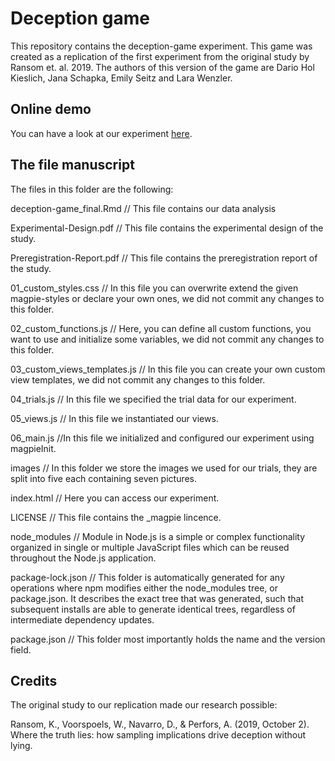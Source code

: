 # Deception game

This repository contains the deception-game experiment. This game was created as a replication of the first experiment from the original study by Ransom et. al. 2019. The authors of this version of the game are Dario Hol Kieslich, Jana Schapka, Emily Seitz and Lara Wenzler.

## Online demo

You can have a look at our experiment [here](https://deceptiongame.netlify.app).

## The file manuscript

The files in this folder are the following:

deception-game_final.Rmd
// This file contains our data analysis

Experimental-Design.pdf
// This file contains the experimental design of the study.

Preregistration-Report.pdf
// This file contains the preregistration report of the study.

01_custom_styles.css
// In this file you can overwrite extend the given magpie-styles or declare your own ones, we did not commit any changes to this folder.

02_custom_functions.js
// Here, you can define all custom functions, you want to use and initialize some variables, we did not commit any changes to this folder.

03_custom_views_templates.js
// In this file you can create your own custom view templates, we did not commit any changes to this folder.

04_trials.js
// In this file we specified the trial data for our experiment.

05_views.js
// In this file we instantiated our views.

06_main.js
//In this file we initialized and configured our experiment using magpieInit.

images
// In this folder we store the images we used for our trials, they are split into five  each containing seven pictures.

index.html
// Here you can access our experiment.

LICENSE
// This  file contains the _magpie lincence.

node_modules
// Module in Node.js is a simple or complex functionality organized in single or multiple JavaScript files which can be reused throughout the Node.js application.

package-lock.json
// This folder is automatically generated for any operations where npm modifies either the node_modules tree, or package.json. It describes the exact tree that was generated, such that subsequent installs are able to generate identical trees, regardless of intermediate dependency updates.

package.json
// This folder most importantly holds the name and the version field.

## Credits

The original study to our replication made our research possible:

Ransom, K., Voorspoels, W., Navarro, D., & Perfors, A. (2019, October 2). Where the truth lies:
how sampling implications drive deception without lying.
